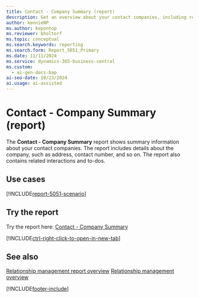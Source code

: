 ```yaml
---
title: Contact - Company Summary (report)
description: Get an overview about your contact companies, including related interactions and to-dos.
author: kennieNP
ms.author: kepontop
ms.reviewer: bholtorf
ms.topic: conceptual
ms.search.keywords: reporting
ms.search.form: Report_5051_Primary
ms.date: 11/11/2024
ms.service: dynamics-365-business-central
ms.custom:
  - ai-gen-docs-bap
ai-seo-date: 10/23/2024
ai.usage: ai-assisted
---
```


# Contact - Company Summary (report)

The **Contact - Company Summary** report shows summary information about your contact companies. The report includes details about the company, such as address, contact number, and so on. The report also contains related interactions and to-dos.

## Use cases

[!INCLUDE[report-5051-scenario](../includes/report-5051-scenario-include.md)]

<!-- 

Prompt

Below is a report in an ERP system. Provide 3-4 use cases for different personas working with project management or finance for projects.

Format like this:    
  
As a <persona>, use the report to    
* use case 1  
* use case 2    

Do not capitalize the persona names. 

Do not start lines with "Use the data to"

## Report name
Contact - Company Summary

## Report description

### What the report does

### Use cases

Please include your data sources and URLs

-->

## Try the report

Try the report here: [Contact - Company Summary](https://businesscentral.dynamics.com?report=5051)

[!INCLUDE[ctrl-right-click-to-open-in-new-tab](../includes/ctrl-right-click-to-open-in-new-tab.md)]

## See also

[Relationship management report overview](../marketing-reports.md)
[Relationship management overview](../marketing-relationship-management.md)

[!INCLUDE[footer-include](../includes/footer-banner.md)]
